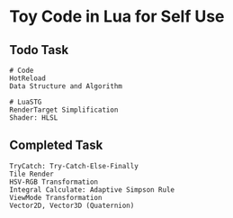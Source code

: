 # Toy Code in Lua for Self Use

## Todo Task

```
# Code
HotReload
Data Structure and Algorithm
```

```
# LuaSTG
RenderTarget Simplification
Shader: HLSL
```

## Completed Task

```
TryCatch: Try-Catch-Else-Finally
Tile Render
HSV-RGB Transformation
Integral Calculate: Adaptive Simpson Rule
ViewMode Transformation
Vector2D, Vector3D (Quaternion)
```